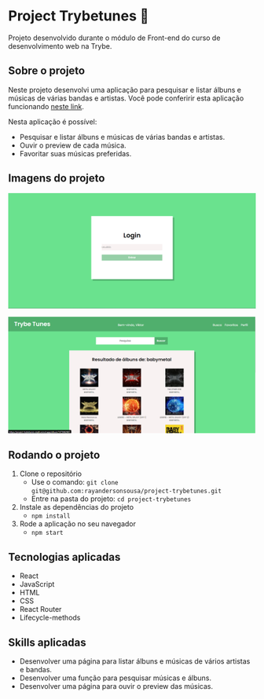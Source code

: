 # Project Trybetunes :musical_note:

Projeto desenvolvido durante o módulo de Front-end do curso de desenvolvimento web na Trybe.

## Sobre o projeto

Neste projeto desenvolvi uma aplicação para pesquisar e listar álbuns e músicas de várias bandas e artistas. Você pode conferirir esta aplicação funcionando [neste link](https://project-trybetunes-eight.vercel.app/).

Nesta aplicação é possível:
   - Pesquisar e listar álbuns e músicas de várias bandas e artistas.
   - Ouvir o preview de cada música.
   - Favoritar suas músicas preferidas.

## Imagens do projeto

![image](trybe-tunes-login.png)


![image](trybe-tunes-mainpage.png)

## Rodando o projeto

1. Clone o repositório
   - Use o comando: `git clone git@github.com:rayandersonsousa/project-trybetunes.git`
   - Entre na pasta do projeto: `cd project-trybetunes`
2. Instale as dependências do projeto
   - `npm install`
3. Rode a aplicação no seu navegador
   - `npm start`

## Tecnologias aplicadas

- React
- JavaScript
- HTML
- CSS
- React Router
- Lifecycle-methods

## Skills aplicadas

- Desenvolver uma página para listar álbuns e músicas de vários artistas e bandas.
- Desenvolver uma função para pesquisar músicas e álbuns.
- Desenvolver uma página para ouvir o preview das músicas.
